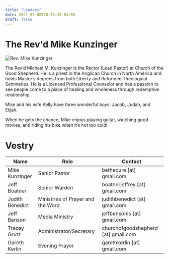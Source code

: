 ```yaml
---
title: "Leaders"
date: 2021-07-08T20:13:35-04:00
draft: false
---
```


# The Rev'd Mike Kunzinger
![Rev. Mike Kunzinger](/mike.jpg)

The Rev’d Michael M. Kunzinger is the Rector (Lead Pastor) at Church of the Good Shepherd. He is a priest in the Anglican Church in North America and holds Master’s degrees from both Liberty and Reformed Theological Seminaries. He is a Licensed Professional Counselor and has a passion to see people come to a place of healing and wholeness through redemptive relationship. 

Mike and his wife Kelly have three wonderful boys: Jacob, Judah, and Elijah.

When he gets the chance, Mike enjoys playing guitar, watching good movies, and riding his bike when it’s not too cold!

# Vestry

| Name            	| Role                              	| Contact                        	|
|-----------------	|-----------------------------------	|--------------------------------	|
| Mike Kunzinger  	| Senior Pastor                     	| bethecure [at] gmail.com            	|
| Jeff Boatner    	| Senior Warden                     	| boatnerjeffrey [at] gmail.com       	|
| Judith Benedict 	| Ministries of Prayer and the Word 	| judithbenedict [at] gmail.com       	|
| Jeff Benson     	| Media Ministry                    	| jeffbensonis [at] gmail.com         	|
| Tracey Grutz    	| Administrator/Secretary           	| churchofgoodshepherd [at] gmail.com 	|
| Gareth Kerlin   	| Evening Prayer                    	| garethkerlin [at] gmail.com         	|
